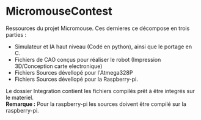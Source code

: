 # MicromouseContest
Ressources du projet Micromouse.
Ces dernieres ce décompose en trois parties :
  - Simulateur et IA haut niveau (Codé en python), ainsi que le portage en C. 
  - Fichiers de CAO conçus pour réaliser le robot (Impression 3D/Conception carte electronique)
  - Fichiers Sources dévellopé pour l'Atmega328P
  - Fichiers Sources dévellopé pour la Raspberry-pi.
  
Le dossier Integration contient les fichiers compilés prêt à être integrés sur le materiel.   
**Remarque :** Pour la raspberry-pi les sources doivent être compilé sur la raspberry-pi.
